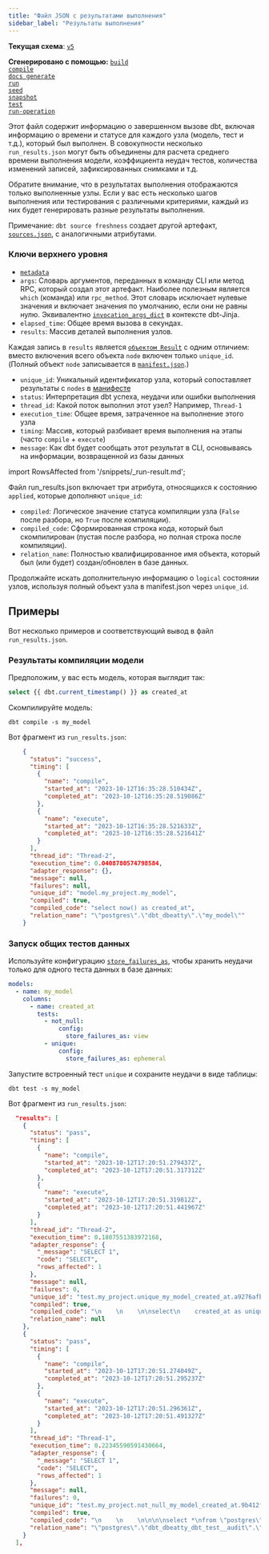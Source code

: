 ```yaml
---
title: "Файл JSON с результатами выполнения"
sidebar_label: "Результаты выполнения"
---
```


**Текущая схема**: [`v5`](https://schemas.getdbt.com/dbt/run-results/v5/index.html)

**Сгенерировано с помощью:**
[`build`](/reference/commands/build)  
[`compile`](/reference/commands/compile)  
[`docs generate`](/reference/commands/cmd-docs)  
[`run`](/reference/commands/run)  
[`seed`](/reference/commands/seed)  
[`snapshot`](/reference/commands/snapshot)  
[`test`](/reference/commands/test)  
[`run-operation`](/reference/commands/run-operation)  

Этот файл содержит информацию о завершенном вызове dbt, включая информацию о времени и статусе для каждого узла (модель, тест и т.д.), который был выполнен. В совокупности несколько `run_results.json` могут быть объединены для расчета среднего времени выполнения модели, коэффициента неудач тестов, количества изменений записей, зафиксированных снимками и т.д.

Обратите внимание, что в результатах выполнения отображаются только выполненные узлы. Если у вас есть несколько шагов выполнения или тестирования с различными критериями, каждый из них будет генерировать разные результаты выполнения.

Примечание: `dbt source freshness` создает другой артефакт, [`sources.json`](/reference/artifacts/sources-json), с аналогичными атрибутами.

### Ключи верхнего уровня

- [`metadata`](/reference/artifacts/dbt-artifacts#common-metadata)
- `args`: Словарь аргументов, переданных в команду CLI или метод RPC, который создал этот артефакт. Наиболее полезным является `which` (команда) или `rpc_method`. Этот словарь исключает нулевые значения и включает значения по умолчанию, если они не равны нулю. Эквивалентно [`invocation_args_dict`](/reference/dbt-jinja-functions/flags#invocation_args_dict) в контексте dbt-Jinja.
- `elapsed_time`: Общее время вызова в секундах.
- `results`: Массив деталей выполнения узлов.

Каждая запись в `results` является [`объектом Result`](/reference/dbt-classes#result-objects) с одним отличием: вместо включения всего объекта `node` включен только `unique_id`. (Полный объект `node` записывается в [`manifest.json`](/reference/artifacts/manifest-json).)

- `unique_id`: Уникальный идентификатор узла, который сопоставляет результаты с `nodes` в [манифесте](/reference/artifacts/manifest-json)
- `status`: Интерпретация dbt успеха, неудачи или ошибки выполнения
- `thread_id`: Какой поток выполнил этот узел? Например, `Thread-1`
- `execution_time`: Общее время, затраченное на выполнение этого узла
- `timing`: Массив, который разбивает время выполнения на этапы (часто `compile` + `execute`)
- `message`: Как dbt будет сообщать этот результат в CLI, основываясь на информации, возвращенной из базы данных

import RowsAffected from '/snippets/_run-result.md';

<RowsAffected/>

<!-- этот фрагмент взят из https://github.com/dbt-labs/docs.getdbt.com/tree/current/website/snippets/_run-result-->

Файл run_results.json включает три атрибута, относящихся к состоянию `applied`, которые дополняют `unique_id`:

- `compiled`: Логическое значение статуса компиляции узла (`False` после разбора, но `True` после компиляции).
- `compiled_code`: Сформированная строка кода, который был скомпилирован (пустая после разбора, но полная строка после компиляции).
- `relation_name`: Полностью квалифицированное имя объекта, который был (или будет) создан/обновлен в базе данных.

Продолжайте искать дополнительную информацию о `logical` состоянии узлов, используя полный объект узла в manifest.json через `unique_id`.

## Примеры

Вот несколько примеров и соответствующий вывод в файл `run_results.json`.

### Результаты компиляции модели

Предположим, у вас есть модель, которая выглядит так:

<File name='models/my_model.sql'>

```sql
select {{ dbt.current_timestamp() }} as created_at
```

</File>

Скомпилируйте модель:

```shell
dbt compile -s my_model
```

Вот фрагмент из `run_results.json`:

```json
    {
      "status": "success",
      "timing": [
        {
          "name": "compile",
          "started_at": "2023-10-12T16:35:28.510434Z",
          "completed_at": "2023-10-12T16:35:28.519086Z"
        },
        {
          "name": "execute",
          "started_at": "2023-10-12T16:35:28.521633Z",
          "completed_at": "2023-10-12T16:35:28.521641Z"
        }
      ],
      "thread_id": "Thread-2",
      "execution_time": 0.0408780574798584,
      "adapter_response": {},
      "message": null,
      "failures": null,
      "unique_id": "model.my_project.my_model",
      "compiled": true,
      "compiled_code": "select now() as created_at",
      "relation_name": "\"postgres\".\"dbt_dbeatty\".\"my_model\""
    }
```

### Запуск общих тестов данных

Используйте конфигурацию [`store_failures_as`](/reference/resource-configs/store_failures_as), чтобы хранить неудачи только для одного теста данных в базе данных:

<File name='models/_models.yml'>

```yaml
models:
  - name: my_model
    columns:
      - name: created_at
        tests:
          - not_null:
              config:
                store_failures_as: view
          - unique:
              config:
                store_failures_as: ephemeral
```

</File>

Запустите встроенный тест `unique` и сохраните неудачи в виде таблицы:

```shell
dbt test -s my_model
```

Вот фрагмент из `run_results.json`:

```json
  "results": [
    {
      "status": "pass",
      "timing": [
        {
          "name": "compile",
          "started_at": "2023-10-12T17:20:51.279437Z",
          "completed_at": "2023-10-12T17:20:51.317312Z"
        },
        {
          "name": "execute",
          "started_at": "2023-10-12T17:20:51.319812Z",
          "completed_at": "2023-10-12T17:20:51.441967Z"
        }
      ],
      "thread_id": "Thread-2",
      "execution_time": 0.1807551383972168,
      "adapter_response": {
        "_message": "SELECT 1",
        "code": "SELECT",
        "rows_affected": 1
      },
      "message": null,
      "failures": 0,
      "unique_id": "test.my_project.unique_my_model_created_at.a9276afbbb",
      "compiled": true,
      "compiled_code": "\n    \n    \n\nselect\n    created_at as unique_field,\n    count(*) as n_records\n\nfrom \"postgres\".\"dbt_dbeatty\".\"my_model\"\nwhere created_at is not null\ngroup by created_at\nhaving count(*) > 1\n\n\n",
      "relation_name": null
    },
    {
      "status": "pass",
      "timing": [
        {
          "name": "compile",
          "started_at": "2023-10-12T17:20:51.274049Z",
          "completed_at": "2023-10-12T17:20:51.295237Z"
        },
        {
          "name": "execute",
          "started_at": "2023-10-12T17:20:51.296361Z",
          "completed_at": "2023-10-12T17:20:51.491327Z"
        }
      ],
      "thread_id": "Thread-1",
      "execution_time": 0.22345590591430664,
      "adapter_response": {
        "_message": "SELECT 1",
        "code": "SELECT",
        "rows_affected": 1
      },
      "message": null,
      "failures": 0,
      "unique_id": "test.my_project.not_null_my_model_created_at.9b412fbcc7",
      "compiled": true,
      "compiled_code": "\n    \n    \n\n\n\nselect *\nfrom \"postgres\".\"dbt_dbeatty\".\"my_model\"\nwhere created_at is null\n\n\n",
      "relation_name": "\"postgres\".\"dbt_dbeatty_dbt_test__audit\".\"not_null_my_model_created_at\""
    }
  ],
```